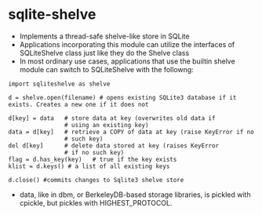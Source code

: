 sqlite-shelve
=============

* Implements a thread-safe shelve-like store in SQLite
* Applications incorporating this module can utilize the interfaces of SQLiteShelve class just like they do the Shelve class
* In most ordinary use cases, applications that use the builtin shelve module can switch to SQLiteShelve with the followng:

```
import sqliteshelve as shelve

d = shelve.open(filename) # opens existing SQLite3 database if it exists. Creates a new one if it does not 

d[key] = data   # store data at key (overwrites old data if
                # using an existing key)
data = d[key]   # retrieve a COPY of data at key (raise KeyError if no
                # such key)
del d[key]      # delete data stored at key (raises KeyError
                # if no such key)
flag = d.has_key(key)   # true if the key exists
klist = d.keys() # a list of all existing keys

d.close() #commits changes to Sqlite3 shelve store

```


* data, like in dbm, or BerkeleyDB-based storage libraries, is pickled with cpickle, but pickles with HIGHEST_PROTOCOL. 

